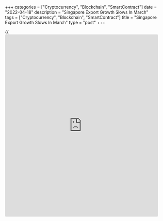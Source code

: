 +++
categories = ["Cryptocurrency", "Blockchain", "SmartContract"]
date = "2022-04-18"
description = "Singapore Export Growth Slows In March"
tags = ["Cryptocurrency", "Blockchain", "SmartContract"]
title = "Singapore Export Growth Slows In March"
type = "post"
+++

{{<iframe id="large-banner" src="https://www.bounty.group/#slide=4.0" width="100%" height="600" scrolling="no" style="border: 0px solid rgb(216, 221, 230); border-radius: 3px;">}}

Singapore's non-oil domestic exports growth eased in March amid a
slowdown in shipments of non-electronic goods, data from Enterprise
Singapore showed on Monday.

Non-oil domestic exports increased 7.7 percent year-on-year in March,
after a 9.4 percent rise in February. Economists had expected a 2.9
percent growth.

Electronic exports grew 11.5 percent and non-electronic NODX rose 6.8
percent.

On a monthly basis, NODX fell 2.3 percent in March, following a 2.9
percent decline in the previous month.

Exports to the top [markets][1] grew in March, though exports to Hong
Kong, South Korea and Thailand declined. The largest contributors to the
export growth were the US, Malaysia and EU27.

For comments and feedback [contact](https://www.playgroundfx.com/contact/): editorial@rtt[news](https://www.letsplayfx.com/blog/forex-news-website/).com

[Economic News][2]

 **What parts of the world are seeing the best (and worst) economic
performances lately? Click[here][3] to check out our [Econ Scorecard][3]
and find out! See up-to-the-moment [ranking](https://www.playgroundfx.com/blog/crypto-exchange-ranking/)s for the best and worst
performers in [GDP][4], [unemployment rate][5], [inflation][6] and much
more.**

   1. www.rtt[news](https://www.letsplayfx.com/blog/forex-news-website/).com/Content/Markets.aspx
   2. www.rtt[news](https://www.letsplayfx.com/blog/forex-news-website/).com/Content/EconomicNews.aspx
   3. www.rtt[news](https://www.letsplayfx.com/blog/forex-news-website/).com/economic-scorecard/world-rank/industrial-production/highest-performance.aspx
   4. www.rtt[news](https://www.letsplayfx.com/blog/forex-news-website/).com/economic-scorecard/world-rank/GDP/highest-performance.aspx
   5. www.rtt[news](https://www.letsplayfx.com/blog/forex-news-website/).com/economic-scorecard/world-rank/unemployment-rate/lowest-performance.aspx
   6. www.rtt[news](https://www.letsplayfx.com/blog/forex-news-website/).com/economic-scorecard/world-rank/CPI/highest-performance.aspx